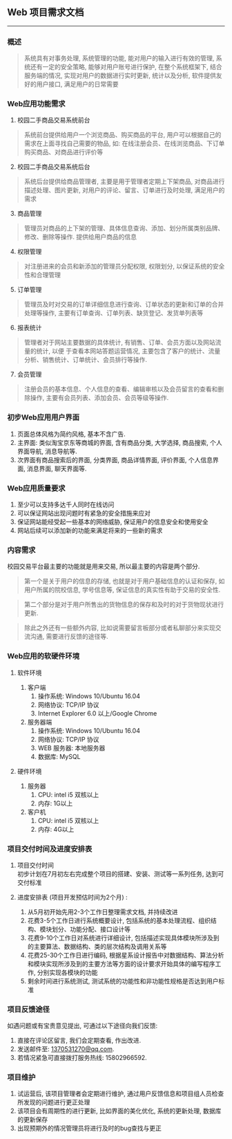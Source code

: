## Web 项目需求文档
***
### 概述
>系统具有对事务处理, 系统管理的功能, 能对用户的输入进行有效的管理, 系统还有一定的安全策略, 
能够对用户账号进行保护, 在整个系统框架下, 结合服务端的情况, 实现对用户的数据进行实时更新, 
统计以及分析, 软件提供友好的用户接口, 满足用户的日常需要

### Web应用功能需求
1. 校园二手商品交易系统前台 　　
>系统前台提供给用户一个浏览商品、购买商品的平台, 用户可以根据自己的需求在上面寻找自己需要的物品, 如: 在线注册会员、在线浏览商品、下订单购买商品、对商品进行评价等
2. 校园二手商品交易系统后台 　　
>系统后台提供给商品管理者, 主要是用于管理者定期上下架商品, 对商品进行描述处理、图片更新, 对用户的评论、留言、订单进行及时处理, 满足用户的需求
3. 商品管理 　　
>管理员对商品的上下架的管理、具体信息查询、添加、划分所属类别品牌、修改、删除等操作. 提供给用户商品的信息
4. 权限管理 　　
>对注册进来的会员和新添加的管理员分配权限, 权限划分, 以保证系统的安全性和合理管理
5. 订单管理 　　
>管理员及时对交易的订单详细信息进行查询、订单状态的更新和订单的合并处理等操作, 主要有订单查询、订单列表、缺货登记、发货单列表等
6. 报表统计 　　
>管理者对于网站主要数据的具体统计, 有销售、订单、会员方面以及网站流量的统计, 以便
于查看本网站答题运营情况, 主要包含了客户的统计、流量分析、销售统计、订单统计、会员排行等操作.  　　
7. 会员管理
>注册会员的基本信息、个人信息的查看、编辑审核以及会员留言的查看和删除操作, 主要有会员列表、添加会员、会员等级等操作. 

### 初步Web应用用户界面
1. 页面总体风格为简约风格, 基本不含广告. 
2. 主界面: 类似淘宝京东等商城的界面, 含有商品分类, 大学选择, 商品搜索, 个人界面导航, 消息导航等. 
3. 次界面有商品搜索后的界面, 分类界面, 商品详情界面, 评价界面, 个人信息界面, 消息界面, 聊天界面等. 

### Web应用质量要求
1. 至少可以支持多达千人同时在线访问
2. 可以保证网站出现问题时有紧急的安全措施来应对
3. 保证网站能经受起一些基本的网络威胁, 保证用户的信息安全和使用安全
4. 网站后续可以添加新的功能来满足将来的一些新的需求

### 内容需求
校园交易平台最主要的功能就是用来交易, 所以最主要的内容是两个部分. 
>第一个是关于用户的信息的存储, 也就是对于用户基础信息的认证和保存, 如用户所属的院校信息, 学号信息等, 保证信息的真实性有助于交易的安全性. 

>第二个部分是对于用户所售出的货物信息的保存和及时的对于货物现状进行更新. 

>除此之外还有一些额外内容, 比如说需要留言板部分或者私聊部分来实现交流沟通, 需要进行反馈的途径等. 

### Web应用的软硬件环境
1. 软件环境
    1. 客户端
        1. 操作系统: Windows 10/Ubuntu 16.04
        2. 网络协议: TCP/IP 协议
        3. Internet Explorer 6.0 以上/Google Chrome
    2. 服务器端
        1. 操作系统: Windows 10/Ubuntu 16.04
        2. 网络协议: TCP/IP 协议
        3. WEB 服务器: 本地服务器
        4. 数据库: MySQL

2. 硬件环境
    1. 服务器
        1. CPU: intel i5 双核以上
        2.  内存: 1G以上
    2. 客户机
        1. CPU: intel i5 双核以上
        2. 内存: 4G以上

### 项目交付时间及进度安排表
1. 项目交付时间 </br>
初步计划在7月初左右完成整个项目的搭建、安装、测试等一系列任务, 达到可交付标准

2. 进度安排表 (项目开发预估时间为2个月) :
    1. 从5月初开始先用2-3个工作日整理需求文档, 并持续改进
    2. 花费3-5个工作日进行系统概要设计, 包括系统的基本处理流程、组织结构、模块划分、功能分配、接口设计等
    3. 花费9-10个工作日对系统进行详细设计, 包括描述实现具体模块所涉及到的主要算法、数据结构、类的层次结构及调用关系等
    4. 花费25-30个工作日进行编码, 根据星系设计报告中对数据结构、算法分析和模块实现所涉及到的主要方法等方面的设计要求开始具体的编写程序工作, 分别实现各模块的功能
    5. 剩余时间进行系统测试, 测试系统的功能性和非功能性规格是否达到用户标准

### 项目反馈途径
如遇问题或有宝贵意见提出, 可通过以下途径向我们反馈: 
1. 直接在评论区留言, 我们会定期查看, 作出改进. 
2. 发送邮件至: 1370531270@qq.com. 
3. 若情况紧急可直接拨打服务热线: 15802966592.

### 项目维护
1. 试运营后, 该项目管理者会定期进行维护, 通过用户反馈信息和项目组人员检查所发现的问题进行更正处理
2. 该项目会有周期性的进行更新, 比如界面的美化优化, 系统的更新处理, 数据库的更新保存
3. 出现预期外的情况管理员将进行及时的bug查找与更正

